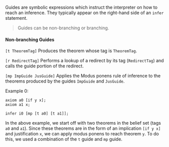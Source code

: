 Guides are symbolic expressions which instruct the interpreter on how to reach an inference. They typically appear on the right-hand side of an `infer` statement.

> Guides can be non-branching or branching.

#### Non-branching Guides

`[t TheoremTag]`
Produces the theorem whose tag is `TheoremTag`.

`[r RedirectTag]`
Performs a lookup of a redirect by its tag (`RedirectTag`) and calls the guide portion of the redirect.

`[mp ImpGuide JusGuide]`
Applies the Modus ponens rule of inference to the theorems produced by the guides `ImpGuide` and `JusGuide`.

Example 0:

```
axiom a0 [if y x];
axiom a1 x;

infer i0 [mp [t a0] [t a1]];
```

In the above example, we start off with two theorems in the belief set (tags `a0` and `a1`). Since these theorems are in the form of an implication `[if y x]` and justification `x`, we can apply modus ponens to reach theorem `y`. To do this, we used a combination of the `t` guide and `mp` guide.
